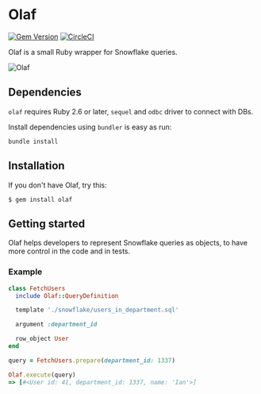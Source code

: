 # Olaf
[![Gem Version](https://badge.fury.io/rb/olaf.svg)](https://badge.fury.io/rb/olaf)
[![CircleCI](https://circleci.com/gh/carwow/olaf.svg?style=shield&circle-token=:circle-ci-badge-token)](https://circleci.com/gh/carwow/olaf)



Olaf is a small Ruby wrapper for Snowflake queries.

![Olaf](https://user-images.githubusercontent.com/56375/96335285-8c86f080-106f-11eb-9489-999a884f1246.jpg)


## Dependencies

`olaf` requires Ruby 2.6 or later, `sequel` and `odbc` driver to connect with DBs.

Install dependencies using `bundler` is easy as run:

    bundle install

## Installation

If you don't have Olaf, try this:

    $ gem install olaf

## Getting started

Olaf helps developers to represent Snowflake queries as objects, to have more
control in the code and in tests.

### Example

```ruby
class FetchUsers
  include Olaf::QueryDefinition

  template './snowflake/users_in_department.sql'

  argument :department_id

  row_object User
end

query = FetchUsers.prepare(department_id: 1337)

Olaf.execute(query)
=> [#<User id: 41, department_id: 1337, name: 'Ian'>]
```
